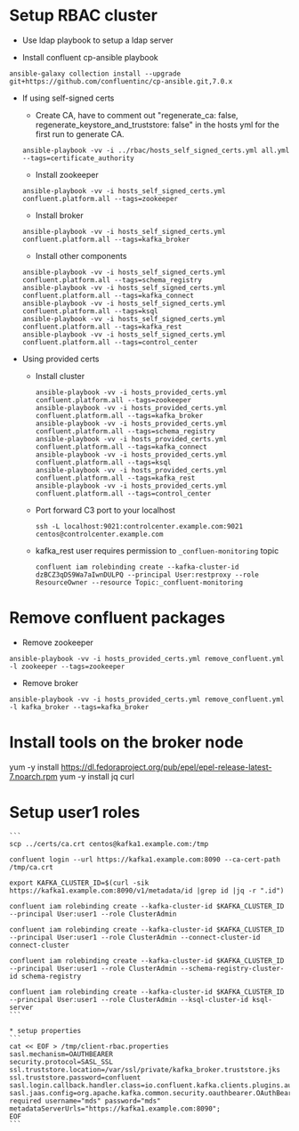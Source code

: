 # Setup RBAC cluster
  * Use ldap playbook to setup a ldap server

  * Install confluent cp-ansible playbook
  ```
  ansible-galaxy collection install --upgrade git+https://github.com/confluentinc/cp-ansible.git,7.0.x
  ```

  * If using self-signed certs
    * Create CA, have to comment out "regenerate_ca: false, regenerate_keystore_and_truststore: false" in the hosts yml for the first run to generate CA.
    ```
    ansible-playbook -vv -i ../rbac/hosts_self_signed_certs.yml all.yml --tags=certificate_authority
    ```
    * Install zookeeper
    ```
    ansible-playbook -vv -i hosts_self_signed_certs.yml confluent.platform.all --tags=zookeeper
    ```
    * Install broker
    ```
    ansible-playbook -vv -i hosts_self_signed_certs.yml confluent.platform.all --tags=kafka_broker
    ```
    * Install other components
    ```
    ansible-playbook -vv -i hosts_self_signed_certs.yml confluent.platform.all --tags=schema_registry
    ansible-playbook -vv -i hosts_self_signed_certs.yml confluent.platform.all --tags=kafka_connect
    ansible-playbook -vv -i hosts_self_signed_certs.yml confluent.platform.all --tags=ksql
    ansible-playbook -vv -i hosts_self_signed_certs.yml confluent.platform.all --tags=kafka_rest
    ansible-playbook -vv -i hosts_self_signed_certs.yml confluent.platform.all --tags=control_center
    ```



  * Using provided certs
    * Install cluster
      ```
      ansible-playbook -vv -i hosts_provided_certs.yml confluent.platform.all --tags=zookeeper
      ansible-playbook -vv -i hosts_provided_certs.yml confluent.platform.all --tags=kafka_broker
      ansible-playbook -vv -i hosts_provided_certs.yml confluent.platform.all --tags=schema_registry
      ansible-playbook -vv -i hosts_provided_certs.yml confluent.platform.all --tags=kafka_connect
      ansible-playbook -vv -i hosts_provided_certs.yml confluent.platform.all --tags=ksql
      ansible-playbook -vv -i hosts_provided_certs.yml confluent.platform.all --tags=kafka_rest
      ansible-playbook -vv -i hosts_provided_certs.yml confluent.platform.all --tags=control_center
      ```

    * Port forward C3 port to your localhost
      ```
      ssh -L localhost:9021:controlcenter.example.com:9021 centos@controlcenter.example.com
      ```

    * kafka_rest user requires permission to `_confluen-monitoring` topic
      ```
      confluent iam rolebinding create --kafka-cluster-id dzBCZ3qDS9Wa7aIwnDULPQ --principal User:restproxy --role ResourceOwner --resource Topic:_confluent-monitoring
      ```

# Remove confluent packages
  * Remove zookeeper
  ```
  ansible-playbook -vv -i hosts_provided_certs.yml remove_confluent.yml -l zookeeper --tags=zookeeper
  ```

  * Remove broker
  ```
  ansible-playbook -vv -i hosts_provided_certs.yml remove_confluent.yml -l kafka_broker --tags=kafka_broker
  ```


# Install tools on the broker node
yum -y install https://dl.fedoraproject.org/pub/epel/epel-release-latest-7.noarch.rpm
yum -y install jq curl

# Setup user1 roles
    ```
    scp ../certs/ca.crt centos@kafka1.example.com:/tmp

    confluent login --url https://kafka1.example.com:8090 --ca-cert-path /tmp/ca.crt

    export KAFKA_CLUSTER_ID=$(curl -sik https://kafka1.example.com:8090/v1/metadata/id |grep id |jq -r ".id")

    confluent iam rolebinding create --kafka-cluster-id $KAFKA_CLUSTER_ID --principal User:user1 --role ClusterAdmin

    confluent iam rolebinding create --kafka-cluster-id $KAFKA_CLUSTER_ID --principal User:user1 --role ClusterAdmin --connect-cluster-id connect-cluster

    confluent iam rolebinding create --kafka-cluster-id $KAFKA_CLUSTER_ID --principal User:user1 --role ClusterAdmin --schema-registry-cluster-id schema-registry

    confluent iam rolebinding create --kafka-cluster-id $KAFKA_CLUSTER_ID --principal User:user1 --role ClusterAdmin --ksql-cluster-id ksql-server
    ```

    * setup properties
    ```
    cat << EOF > /tmp/client-rbac.properties
    sasl.mechanism=OAUTHBEARER
    security.protocol=SASL_SSL
    ssl.truststore.location=/var/ssl/private/kafka_broker.truststore.jks
    ssl.truststore.password=confluent
    sasl.login.callback.handler.class=io.confluent.kafka.clients.plugins.auth.token.TokenUserLoginCallbackHandler
    sasl.jaas.config=org.apache.kafka.common.security.oauthbearer.OAuthBearerLoginModule required username="mds" password="mds" metadataServerUrls="https://kafka1.example.com:8090";
    EOF
    ```


